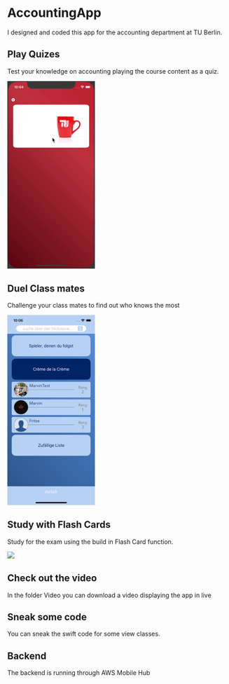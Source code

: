 # AccountingApp
I designed and coded this app for the accounting department at TU Berlin.

## Play Quizes
Test your knowledge on accounting playing the course content as a quiz.

<img src="Images/quiz.gif" width=200>

## Duel Class mates
Challenge your class mates to find out who knows the most

<img src="Images/Friends.png" width=200>

## Study with Flash Cards
Study for the exam using the build in Flash Card function.

<img src="Images/flash.png" width=200>

## Check out the video
In the folder Video you can download a video displaying the app in live

## Sneak some code
You can sneak the swift code for some view classes.

## Backend
The backend is running through AWS Mobile Hub
